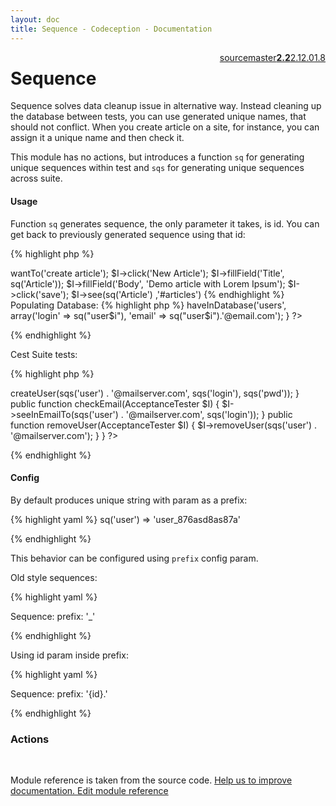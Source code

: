 ```yaml
---
layout: doc
title: Sequence - Codeception - Documentation
---
```




<div class="btn-group" role="group" style="float: right" aria-label="..."><a class="btn btn-default" href="https://github.com/Codeception/Codeception/blob/2.2/src/Codeception/Module/Sequence.php">source</a><a class="btn btn-default" href="https://github.com/Codeception/Codeception/blob/master/docs/modules/Sequence.md">master</a><a class="btn btn-default" href="https://github.com/Codeception/Codeception/blob/2.2/docs/modules/Sequence.md"><strong>2.2</strong></a><a class="btn btn-default" href="https://github.com/Codeception/Codeception/blob/2.1/docs/modules/Sequence.md">2.1</a><a class="btn btn-default" href="https://github.com/Codeception/Codeception/blob/2.0/docs/modules/Sequence.md">2.0</a><a class="btn btn-default" href="https://github.com/Codeception/Codeception/blob/1.8/docs/modules/Sequence.md">1.8</a></div>

# Sequence


Sequence solves data cleanup issue in alternative way.
Instead cleaning up the database between tests,
you can use generated unique names, that should not conflict.
When you create article on a site, for instance, you can assign it a unique name and then check it.

This module has no actions, but introduces a function `sq` for generating unique sequences within test and
`sqs` for generating unique sequences across suite.

#### Usage

Function `sq` generates sequence, the only parameter it takes, is id.
You can get back to previously generated sequence using that id:

{% highlight php %}

<?php
sq('post1'); // post1_521fbc63021eb
sq('post2'); // post2_521fbc6302266
sq('post1'); // post1_521fbc63021eb

{% endhighlight %}

Example:

{% highlight php %}

<?php
$I->wantTo('create article');
$I->click('New Article');
$I->fillField('Title', sq('Article'));
$I->fillField('Body', 'Demo article with Lorem Ipsum');
$I->click('save');
$I->see(sq('Article') ,'#articles')

{% endhighlight %}

Populating Database:

{% highlight php %}

<?php

for ($i = 0; $i<10; $i++) {
     $I->haveInDatabase('users', array('login' => sq("user$i"), 'email' => sq("user$i").'@email.com');
}
?>

{% endhighlight %}

Cest Suite tests:

{% highlight php %}

<?php
class UserTest
{
    public function createUser(AcceptanceTester $I)
    {
        $I->createUser(sqs('user') . '@mailserver.com', sqs('login'), sqs('pwd'));
    }

    public function checkEmail(AcceptanceTester $I)
    {
        $I->seeInEmailTo(sqs('user') . '@mailserver.com', sqs('login'));
    }

    public function removeUser(AcceptanceTester $I)
    {
        $I->removeUser(sqs('user') . '@mailserver.com');
    }
}
?>

{% endhighlight %}

#### Config

By default produces unique string with param as a prefix:

{% highlight yaml %}
sq('user') => 'user_876asd8as87a'

{% endhighlight %}

This behavior can be configured using `prefix` config param.

Old style sequences:

{% highlight yaml %}

Sequence:
    prefix: '_'

{% endhighlight %}

Using id param inside prefix:

{% highlight yaml %}

Sequence:
    prefix: '{id}.'

{% endhighlight %}


### Actions

<p>&nbsp;</p><div class="alert alert-warning">Module reference is taken from the source code. <a href="https://github.com/Codeception/Codeception/tree/2.2/src/Codeception/Module/Sequence.php">Help us to improve documentation. Edit module reference</a></div>
